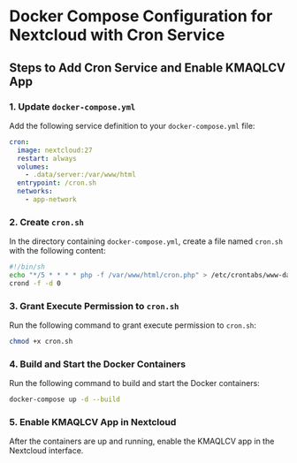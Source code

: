 # Docker Compose Configuration for Nextcloud with Cron Service

## Steps to Add Cron Service and Enable KMAQLCV App

### 1. Update `docker-compose.yml`

Add the following service definition to your `docker-compose.yml` file:

```yaml
cron:
  image: nextcloud:27
  restart: always
  volumes:
    - .data/server:/var/www/html
  entrypoint: /cron.sh
  networks:
    - app-network
```

### 2. Create `cron.sh`

In the directory containing `docker-compose.yml`, create a file named `cron.sh` with the following content:

```sh
#!/bin/sh
echo "*/5 * * * * php -f /var/www/html/cron.php" > /etc/crontabs/www-data
crond -f -d 0
```

### 3. Grant Execute Permission to `cron.sh`

Run the following command to grant execute permission to `cron.sh`:

```sh
chmod +x cron.sh
```

### 4. Build and Start the Docker Containers

Run the following command to build and start the Docker containers:

```sh
docker-compose up -d --build
```

### 5. Enable KMAQLCV App in Nextcloud

After the containers are up and running, enable the KMAQLCV app in the Nextcloud interface.
